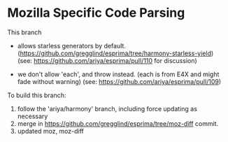 Mozilla Specific Code Parsing
==================================

This branch

* allows starless generators by default. (https://github.com/gregglind/esprima/tree/harmony-starless-yield)
  (see:  https://github.com/ariya/esprima/pull/110 for discussion)

* we don't allow 'each', and throw instead.  (each is from E4X and might fade without warning)
  (see:  https://github.com/ariya/esprima/pull/109)

To build this branch:

1. follow the 'ariya/harmony' branch, including force updating as necessary
2. merge in https://github.com/gregglind/esprima/tree/moz-diff commit.
3. updated moz, moz-diff


